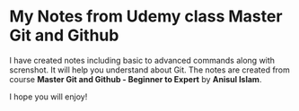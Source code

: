 # My Notes from Udemy class Master Git and Github
I have created notes including basic to advanced commands along with screnshot. It will help you understand about Git. The notes are created from course **Master Git and Github - Beginner to Expert** by **Anisul Islam**.

I hope you will enjoy!